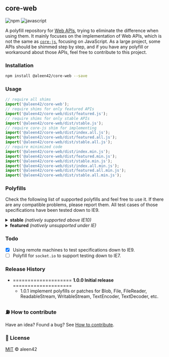 <!-- AUTOMATICALLY GENERATED BY RUNNING: npm run document -->
## core-web

![npm](https://badges.aleen42.com/src/npm.svg) ![javascript](https://badges.aleen42.com/src/javascript.svg)

A polyfill repository for [Web APIs](https://developer.mozilla.org/en-US/docs/Web/API), trying to eliminate the difference when using them. It mainly focuses on the implementation of Web APIs, which is not the same as [`core-js`](https://github.com/zloirock/core-js/), focusing on JavaScript. As a large project, some APIs should be shimmed step by step, and if you have any polyfill or workaround about those APIs, feel free to contribute to this project.

### Installation

```bash
npm install @aleen42/core-web --save
```

### Usage

```js
// require all shims
import('@aleen42/core-web');
// require shims for only featured APIs
import('@aleen42/core-web/dist/featured.js');
// require shims for only stable APIs
import('@aleen42/core-web/dist/stable.js');
// require core-js shim for implementing
import('@aleen42/core-web/dist/index.all.js');
import('@aleen42/core-web/dist/featured.all.js');
import('@aleen42/core-web/dist/stable.all.js');
// require minimized code
import('@aleen42/core-web/dist/index.min.js');
import('@aleen42/core-web/dist/featured.min.js');
import('@aleen42/core-web/dist/stable.min.js');
import('@aleen42/core-web/dist/index.all.min.js');
import('@aleen42/core-web/dist/featured.all.min.js');
import('@aleen42/core-web/dist/stable.all.min.js');
```

### Polyfills

Check the following list of supported polyfills and feel free to use it. If there are any compatible problems, please report them. All test cases of those specifications have been tested down to IE9.

<details>
    <summary><b>stable</b> <i>(natively supported above IE10)</i></summary>
    <ul>
        <li>Blob (<a href="https://developer.mozilla.org/en-US/docs/Web/API/Blob/Blob" target=_blank>constructor</a>, <a href="https://developer.mozilla.org/en-US/docs/Web/API/Blob/stream" target=_blank>stream</a>, <a href="https://developer.mozilla.org/en-US/docs/Web/API/Blob/arrayBuffer" target=_blank>arrayBuffer</a>, <a href="https://developer.mozilla.org/en-US/docs/Web/API/Blob/text" target=_blank>text</a>)</li>
        <li>Event (<a href="https://developer.mozilla.org/en-US/docs/Web/API/Event/Event" target=_blank>constructor</a>, <a href="https://developer.mozilla.org/en-US/docs/Web/API/Event/preventDefault" target=_blank>preventDefault</a>, <a href="https://developer.mozilla.org/en-US/docs/Web/API/Event/stopPropagation" target=_blank>stopPropagation</a>, <a href="https://developer.mozilla.org/en-US/docs/Web/API/Event/stopImmediatePropagation" target=_blank>stopImmediatePropagation</a>, <a href="https://developer.mozilla.org/en-US/docs/Web/API/EventTarget/addEventListener" target=_blank>addEventListener</a>, <a href="https://developer.mozilla.org/en-US/docs/Web/API/EventTarget/removeEventListener" target=_blank>removeEventListener</a>, <a href="https://developer.mozilla.org/en-US/docs/Web/API/EventTarget/dispatchEvent" target=_blank>dispatchEvent</a>)</li>
        <li>File (<a href="https://developer.mozilla.org/en-US/docs/Web/API/File/File" target=_blank>constructor</a>)</li>
        <li>FileReader (<a href="https://developer.mozilla.org/en-US/docs/Web/API/FileReader/FileReader" target=_blank>constructor</a>)</li>
        <li><a href="https://developer.mozilla.org/en-US/docs/Web/API/FormData" target=_blank>FormData</a></li>
        <li>Global (<a href="https://developer.mozilla.org/en-US/docs/Web/API/atob" target=_blank>atob</a>, <a href="https://developer.mozilla.org/en-US/docs/Web/API/btoa" target=_blank>btoa</a>, <a href="https://developer.mozilla.org/en-US/docs/Web/API/console" target=_blank>console</a>)</li>
        <li>HTMLElement (<a href="https://developer.mozilla.org/en-US/docs/Web/API/HTMLElement/focus" target=_blank>focus</a>)</li>
        <li>HTMLOptionElement (<a href="https://developer.mozilla.org/en-US/docs/Web/API/HTMLOptionElement/Option" target=_blank>Option</a>)</li>
        <li>URL (<a href="https://developer.mozilla.org/en-US/docs/Web/API/URL/URL" target=_blank>constructor</a>, <a href="https://developer.mozilla.org/en-US/docs/Web/API/URLSearchParams/URLSearchParams" target=_blank>URLSearchParams</a>)</li>
        <li>XMLHttpRequest (<a href="https://developer.mozilla.org/en-US/docs/Web/API/XMLHttpRequest/send" target=_blank>send</a>)</li>
    </ul>
</details>
<details>
    <summary><b>featured</b> <i>(natively unsupported under IE)</i></summary>
    <ul>
        <li>Abort (<a href="https://developer.mozilla.org/en-US/docs/Web/API/AbortController" target=_blank>AbortController</a>, <a href="https://developer.mozilla.org/en-US/docs/Web/API/AbortSignal" target=_blank>AbortSignal</a>)</li>
        <li>Fetch (<a href="https://developer.mozilla.org/en-US/docs/Web/API/Fetch_API" target=_blank>Fetch_API</a>, <a href="https://developer.mozilla.org/en-US/docs/Web/API/Headers" target=_blank>Headers</a>, <a href="https://developer.mozilla.org/en-US/docs/Web/API/Request" target=_blank>Request</a>, <a href="https://developer.mozilla.org/en-US/docs/Web/API/Response" target=_blank>Response</a>)</li>
        <li>Streams (<a href="https://developer.mozilla.org/en-US/docs/Web/API/ReadableStream" target=_blank>ReadableStream</a>, <a href="https://developer.mozilla.org/en-US/docs/Web/API/WritableStream" target=_blank>WritableStream</a>)</li>
        <li>Text (<a href="https://developer.mozilla.org/en-US/docs/Web/API/TextEncoder" target=_blank>TextEncoder</a>, <a href="https://developer.mozilla.org/en-US/docs/Web/API/TextDecoder" target=_blank>TextDecoder</a>)</li>
    </ul>
</details>

### Todo

- [x] Using remote machines to test specifications down to IE9.
- [ ] Polyfill for `socket.io` to support testing down to IE7.

### Release History

* ==================== **1.0.0 Initial release** ====================
    * 1.0.1 implement polyfills or patches for Blob, File, FileReader, ReadableStream, WritableStream, TextEncoder, TextDecoder, etc.

### :fuelpump: How to contribute

Have an idea? Found a bug? See [How to contribute](https://wiki.aleen42.com/contribution.html).

### :scroll: License

[MIT](https://wiki.aleen42.com/MIT.html) © aleen42
